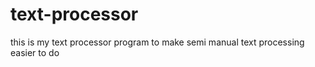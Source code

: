 # text-processor
 this is my text processor program to make semi manual text processing easier to do
